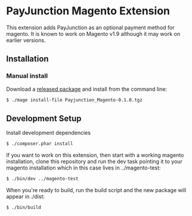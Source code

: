 # PayJunction Magento Extension

This extension adds PayJunction as an optional payment method for magento. It is known to work on Magento v1.9 although it may work on earlier versions.

## Installation
### Manual install
Download a [released package](http://brandedcrate-releases.s3-website-us-west-1.amazonaws.com/?prefix=payjunction-magento/) and install from the command line:
~~~bash
$ ./mage install-file Payjunction_Magento-0.1.0.tgz
~~~

## Development Setup
Install development dependencies
~~~bash
$ ./composer.phar install
~~~

If you want to work on this extension, then start with a working magento installation, clone this repository and run the dev task pointing it to your magento installation which in this case lives in ../magento-test:
~~~bash
$ ./bin/dev ../magento-test
~~~

When you're ready to build, run the build script and the new package will appear in ./dist:
~~~bash
$ ./bin/build
~~~
